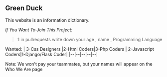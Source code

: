 ## Green Duck
This website is an information dictionary.

*If You Want To Join This Project:*
>1 in pullrequests write down your age , name , Programming Language

Wanted:
| 3-Css Designers |2-Html Coders|3-Php Coders | 2-Javascript Coders|1-Django/Flask Coder|
|--|--|--|--|--|

Note: We won't pay your teammates, but your names will appear on the Who We Are page
